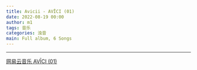 ```yaml
---
title: Avicii - AVĪCI (01)
date: 2022-08-19 00:00
author: m1
tags: 音乐
categories: 浊音
main: Full album, 6 Songs
---
```


<link rel="stylesheet" href="/css/APlayer.min.css">
<div id="aplayer"></div>
<script src="/js/APlayer.min.js"></script>
<script>
    const ap = new APlayer({
    container: document.getElementById('aplayer'),
    lrcType: 3,
    loop: 'none',
    audio: [
        {
        name: 'Friend of Mine',
        artist: 'Avicii (feat. Vargas & Lagola)',
        url: '01 Friend of Mine (feat. Vargas & Lagola).m4a',
        cover: 'Cover.jpg',
        lrc: '01 Friend of Mine (feat. Vargas & Lagola).lrc',
        },
        {
        name: 'Lonely Together',
        artist: 'Avicii (feat. Rita Ora)',
        url: '02 Lonely Together (feat. Rita Ora).m4a',
        cover: 'Cover.jpg',
        lrc: '02 Lonely Together (feat. Rita Ora).lrc',
        },
        {
        name: 'You Be Love',
        artist: 'Avicii (feat. Billy Raffoul)',
        url: '03 You Be Love (feat. Billy Raffoul).m4a',
        cover: 'Cover.jpg',
        lrc: '03 You Be Love (feat. Billy Raffoul).lrc',
        },
        {
        name: 'Without You',
        artist: 'Avicii',
        url: '04 Without You (feat. Sandro Cavazza).m4a',
        cover: 'Cover.jpg',
        lrc: '04 Without You (feat. Sandro Cavazza).lrc',
        },
        {
        name: 'What Would I Change It To',
        artist: 'Avicii (feat. AlunaGeorge)',
        url: '05 What Would I Change It To (feat. AlunaGeorge).m4a',
        cover: 'Cover.jpg',
        lrc: '05 What Would I Change It To (feat. AlunaGeorge).lrc',
        },
        {
        name: 'So Much Better',
        artist: 'Avicii',
        url: '06 So Much Better (Avicii Remix).m4a',
        cover: 'Cover.jpg',
        lrc: '06 So Much Better (Avicii Remix).lrc',
        }
    ]
});
</script>

---

[网易云音乐 AVĪCI (01)](https://music.163.com/#/album?id=35919060)